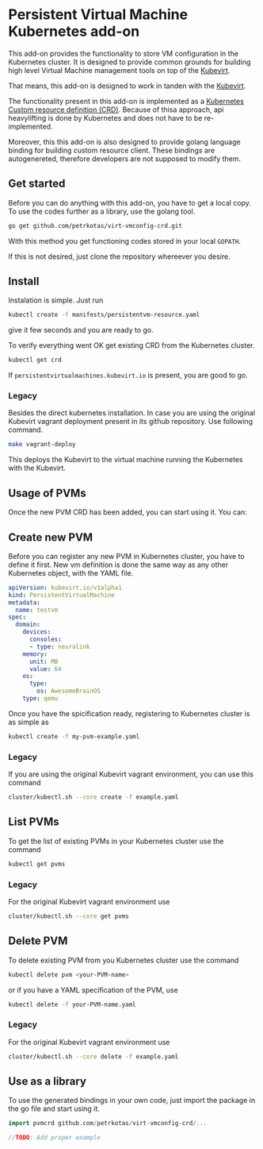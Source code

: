 # Persistent Virtual Machine Kubernetes add-on

This add-on provides the functionality to store VM configuration in the
Kubernetes cluster. It is designed to provide common grounds for building 
high level Virtual Machine management tools on top of the 
[Kubevirt](http://kubevirt.io).

That means, this add-on is designed to work in tanden with the 
[Kubevirt](http://kubevirt.io). 

The functionality present in this add-on is implemented as a [Kubernetes Custom
resource definition (CRD)](https://kubernetes.io/docs/concepts/api-extension/custom-resources/).
Because of thisa approach, api heavylifting is done by Kubernetes and does not
have to be re-implemented.

Moreover, this this add-on is also designed to provide golang language binding
for building custom resource client. These bindings are autogenereted, therefore
developers are not supposed to modify them.

## Get started
Before you can do anything with this add-on, you have to get a local copy. 
To use the codes further as a library, use the golang tool.
```bash
go get github.com/petrkotas/virt-vmconfig-crd.git
```
With this method you get functioning codes stored in your local `GOPATH`.

If this is not desired, just clone the repository whereever you desire.


## Install
Instalation is simple. Just run 
```bash
kubectl create -f manifests/persistentvm-resource.yaml
```
give it few seconds and you are ready to go.

To verify everything went OK get existing CRD from the Kubernetes cluster.
```bash
kubectl get crd
```
If `persistentvirtualmachines.kubevirt.io` is present, you are
good to go.

### Legacy
Besides the direct kubernetes installation. In case you are using the original
Kubevirt vagrant deployment present in its github repository. Use following
command.

```bash
make vagrant-deploy
```
This deploys the Kubevirt to the virtual machine running the Kubernetes
with the Kubevirt.


## Usage of PVMs
Once the new PVM CRD has been added, you can start using it.
You can:

## Create new PVM
Before you can register any new PVM in Kubernetes cluster, you have to define it
first. New vm definition is done the same way as any other Kubernetes object,
with the YAML file.
```yaml
apiVersion: kubevirt.io/v1alpha1
kind: PersistentVirtualMachine
metadata:
  name: testvm
spec:
  domain:
    devices:
      consoles:
      - type: neuralink
    memory:
      unit: MB
      value: 64
    os:
      type:
        os: AwesomeBrainOS
    type: qemu
```
Once you have the spicification ready, registering to Kubernetes cluster is as
simple as
```bash
kubectl create -f my-pvm-example.yaml
```

### Legacy
If you are using the original Kubevirt vagrant environment, you can use this 
command
```bash
cluster/kubectl.sh --core create -f example.yaml
```

## List PVMs
To get the list of existing PVMs in your Kubernetes cluster use the command
```bash
kubectl get pvms
```

### Legacy
For the original Kubevirt vagrant environment use
```bash
cluster/kubectl.sh --core get pvms
```

## Delete PVM
To delete existing PVM from you Kubernetes cluster use the command
```bash
kubectl delete pvm <your-PVM-name>
```
or if you have a YAML specification of the PVM, use
```bash
kubectl delete -f your-PVM-name.yaml
```

### Legacy
For the original Kubevirt vagrant environment use
```bash
cluster/kubectl.sh --core delete -f example.yaml
```

## Use as a library
To use the generated bindings in your own code, just import the package in the
go file and start using it.
```go
import pvmcrd github.com/petrkotas/virt-vmconfig-crd/...

//TODO: Add proper example
```
